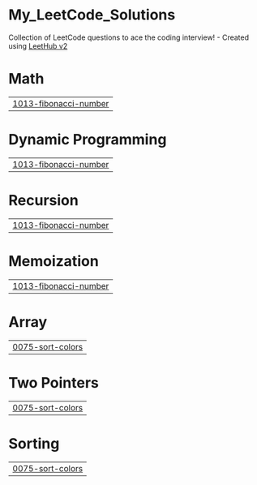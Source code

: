 # My_LeetCode_Solutions
Collection of LeetCode questions to ace the coding interview! - Created using [LeetHub v2](https://github.com/arunbhardwaj/LeetHub-2.0)


# Math
|  |
| ------- |
| [1013-fibonacci-number](https://github.com/shobhit0888/My_LeetCode_Solutions/tree/master/1013-fibonacci-number) |
# Dynamic Programming
|  |
| ------- |
| [1013-fibonacci-number](https://github.com/shobhit0888/My_LeetCode_Solutions/tree/master/1013-fibonacci-number) |
# Recursion
|  |
| ------- |
| [1013-fibonacci-number](https://github.com/shobhit0888/My_LeetCode_Solutions/tree/master/1013-fibonacci-number) |
# Memoization
|  |
| ------- |
| [1013-fibonacci-number](https://github.com/shobhit0888/My_LeetCode_Solutions/tree/master/1013-fibonacci-number) |
# Array
|  |
| ------- |
| [0075-sort-colors](https://github.com/shobhit0888/My_LeetCode_Solutions/tree/master/0075-sort-colors) |
# Two Pointers
|  |
| ------- |
| [0075-sort-colors](https://github.com/shobhit0888/My_LeetCode_Solutions/tree/master/0075-sort-colors) |
# Sorting
|  |
| ------- |
| [0075-sort-colors](https://github.com/shobhit0888/My_LeetCode_Solutions/tree/master/0075-sort-colors) |